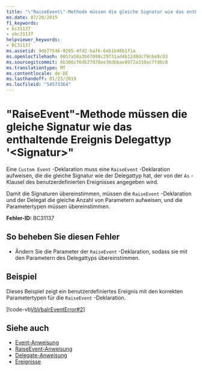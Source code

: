 ```yaml
---
title: "\"RaiseEvent\"-Methode müssen die gleiche Signatur wie das enthaltende Ereignis Delegattyp '&lt;Signatur&gt;\""
ms.date: 07/20/2015
f1_keywords:
- bc31137
- vbc31137
helpviewer_keywords:
- BC31137
ms.assetid: 9db77546-9205-4fd2-baf6-6eb1b46b1f1a
ms.openlocfilehash: 0057a50a3b67098c29731ad4b12d8dc79c6e8c93
ms.sourcegitcommit: 6b308cf6d627d78ee36dbbae8972a310ac7fd6c8
ms.translationtype: MT
ms.contentlocale: de-DE
ms.lasthandoff: 01/23/2019
ms.locfileid: "54573364"
---
```

# <a name="raiseevent-method-must-have-the-same-signature-as-the-containing-events-delegate-type-ltsignaturegt"></a>"RaiseEvent"-Methode müssen die gleiche Signatur wie das enthaltende Ereignis Delegattyp '&lt;Signatur&gt;"
Eine `Custom Event` -Deklaration muss eine `RaiseEvent` -Deklaration aufweisen, die die gleiche Signatur wie der Delegattyp hat, der von der `As` -Klausel des benutzerdefinierten Ereignisses angegeben wird.  
  
 Damit die Signaturen übereinstimmen, müssen die `RaiseEvent` -Deklaration und der Delegat die gleiche Anzahl von Parametern aufweisen, und die Parametertypen müssen übereinstimmen.  
  
 **Fehler-ID:** BC31137  
  
## <a name="to-correct-this-error"></a>So beheben Sie diesen Fehler  
  
-   Ändern Sie die Parameter der `RaiseEvent` -Deklaration, sodass sie mit den Parametern des Delegattyps übereinstimmen.  
  
## <a name="example"></a>Beispiel  
 Dieses Beispiel zeigt ein benutzerdefiniertes Ereignis mit den korrekten Parametertypen für die `RaiseEvent` -Deklaration.  
  
 [!code-vb[VbVbalrEventError#2](../../visual-basic/language-reference/error-messages/codesnippet/VisualBasic/bc31137_1.vb)]  
  
## <a name="see-also"></a>Siehe auch
- [Event-Anweisung](../../visual-basic/language-reference/statements/event-statement.md)
- [RaiseEvent-Anweisung](~/docs/visual-basic/language-reference/statements/raiseevent-statement.md)
- [Delegate-Anweisung](../../visual-basic/language-reference/statements/delegate-statement.md)
- [Ereignisse](../../visual-basic/programming-guide/language-features/events/index.md)
